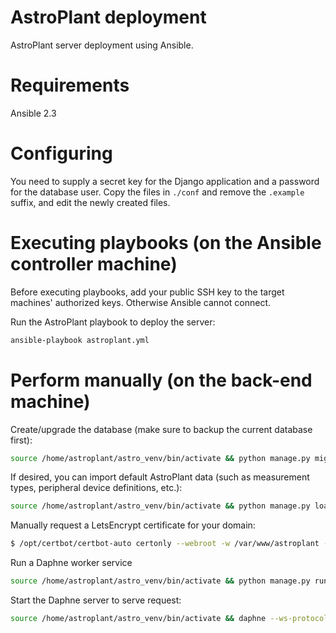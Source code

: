# AstroPlant deployment
AstroPlant server deployment using Ansible.

# Requirements
Ansible 2.3

# Configuring
You need to supply a secret key for the Django application and a password for the database user. Copy the files in `./conf` and remove the `.example` suffix, and edit the newly created files.

# Executing playbooks (on the Ansible controller machine)
Before executing playbooks, add your public SSH key to the target machines' authorized keys. Otherwise Ansible cannot connect.

Run the AstroPlant playbook to deploy the server:

```bash
ansible-playbook astroplant.yml
```

# Perform manually (on the back-end machine) 

Create/upgrade the database (make sure to backup the current database first):

```bash
source /home/astroplant/astro_venv/bin/activate && python manage.py migrate
```

If desired, you can import default AstroPlant data (such as measurement types, peripheral device definitions, etc.):

```bash
source /home/astroplant/astro_venv/bin/activate && python manage.py loaddata astroplant
```

Manually request a LetsEncrypt certificate for your domain:
```bash
$ /opt/certbot/certbot-auto certonly --webroot -w /var/www/astroplant -d example.com
```

Run a Daphne worker service
```bash
source /home/astroplant/astro_venv/bin/activate && python manage.py runworker
```

Start the Daphne server to serve request:
```bash
source /home/astroplant/astro_venv/bin/activate && daphne --ws-protocol "graphql-ws" --proxy-headers server.asgi:channel_layer
```

